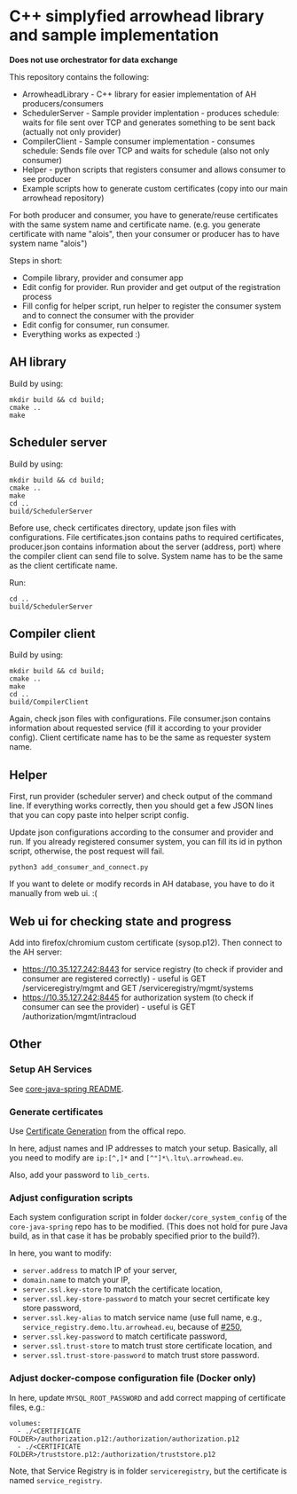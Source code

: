 # C++ simplyfied arrowhead library and sample implementation

**Does not use orchestrator for data exchange**

This repository contains the following:

* ArrowheadLibrary - C++ library for easier implementation of AH producers/consumers
* SchedulerServer - Sample provider implentation - produces schedule: waits for file sent over TCP and generates something to be sent back (actually not only provider)
* CompilerClient - Sample consumer implementation - consumes schedule: Sends file over TCP and waits for schedule (also not only consumer)
* Helper - python scripts that registers consumer and allows consumer to see producer
* Example scripts how to generate custom certificates (copy into our main arrowhead repository)

For both producer and consumer, you have to generate/reuse certificates with the same system name and certificate name. (e.g. you generate certificate with name "alois", then your consumer or producer has to have system name "alois")

Steps in short:

* Compile library, provider and consumer app
* Edit config for provider. Run provider and get output of the registration process
* Fill config for helper script, run helper to register the consumer system and to connect the consumer with the provider
* Edit config for consumer, run consumer.
* Everything works as expected :)


## AH library

Build by using:

    mkdir build && cd build;
    cmake ..
    make

## Scheduler server

Build by using:

    mkdir build && cd build;
    cmake ..
    make
    cd ..
    build/SchedulerServer

Before use, check certificates directory, update json files with configurations. File certificates.json contains paths to required certificates, producer.json contains information about the server (address, port) where the compiler client can send file to solve. System name has to be the same as the client certificate name.

Run:

    cd ..
    build/SchedulerServer

## Compiler client

Build by using:

    mkdir build && cd build;
    cmake ..
    make
    cd ..
    build/CompilerClient

Again, check json files with configurations. File consumer.json contains information about requested service (fill it according to your provider config). Client certificate name has to be the same as requester system name.

## Helper

First, run provider (scheduler server) and check output of the command line. If everything works correctly, then you should get a few JSON lines that you can copy paste into helper script config.

Update json configurations according to the consumer and provider and run. If you already registered consumer system, you can fill its id in python script, otherwise, the post request will fail.

    python3 add_consumer_and_connect.py

If you want to delete or modify records in AH database, you have to do it manually from web ui. :(

## Web ui for checking state and progress

Add into firefox/chromium custom certificate (sysop.p12). Then connect to the AH server:

* https://10.35.127.242:8443 for service registry (to check if provider and consumer are registered correctly) - useful is GET /serviceregistry/mgmt and GET /serviceregistry/mgmt/systems
* https://10.35.127.242:8445 for authorization system (to check if consumer can see the provider) - useful is GET /authorization/mgmt/intracloud

## Other

### Setup AH Services

See [core-java-spring README](https://github.com/arrowhead-f/core-java-spring/blob/master/README.md).

### Generate certificates

Use [Certificate Generation](https://github.com/eclipse-arrowhead/core-java-spring/tree/master/scripts/certificate_generation) from the offical repo.

In here, adjust names and IP addresses to match your setup. Basically, all you need to modify are `ip:[^,]*` and `[^"]*\.ltu\.arrowhead.eu`.

Also, add your password to `lib_certs`.

### Adjust configuration scripts

Each system configuration script in folder `docker/core_system_config` of the `core-java-spring` repo has to be modified. (This does not hold for pure Java build, as in that case it has be probably specified prior to the build?).

In here, you want to modify:

* `server.address` to match IP of your server,
* `domain.name` to match your IP,
* `server.ssl.key-store` to match the certificate location,
* `server.ssl.key-store-password` to match your secret certificate key store password,
* `server.ssl.key-alias` to match service name (use full name, e.g., `service_registry.demo.ltu.arrowhead.eu`, because of [#250](https://github.com/eclipse-arrowhead/core-java-spring/issues/250),
* `server.ssl.key-password` to match certificate password,
* `server.ssl.trust-store` to match trust store certificate location, and
* `server.ssl.trust-store-password` to match trust store password.

### Adjust docker-compose configuration file (Docker only)

In here, update `MYSQL_ROOT_PASSWORD` and add correct mapping of certificate files, e.g.:

```
volumes:
  - ./<CERTIFICATE FOLDER>/authorization.p12:/authorization/authorization.p12
  - ./<CERTIFICATE FOLDER>/truststore.p12:/authorization/truststore.p12
```

Note, that Service Registry is in folder `serviceregistry`, but the certificate is named `service_registry`.